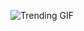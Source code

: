 ![Trending GIF](https://media0.giphy.com/media/v1.Y2lkPThiYjIxNzcydXJsenF0NnpxMDY4eGJvdHJld2g1cmU0cXdjNDR2Ym55bnpibHd3eCZlcD12MV9naWZzX3NlYXJjaCZjdD1n/bGgsc5mWoryfgKBx1u/giphy.gif)
